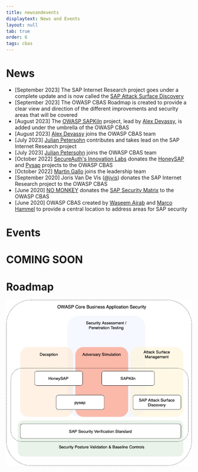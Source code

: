 ```yaml
---
title: newsandevents
displaytext: News and Events
layout: null
tab: true
order: 6
tags: cbas
---
```


# News

- [September 2023] The SAP Internet Research project goes under a complete update and is now called the [SAP Attack Surface Discovery](https://github.com/NO-MONKEY/SAP-AttackSurfaceDiscovery)
- [September 2023] The OWASP CBAS Roadmap is created to provide a clear view and direction of the different improvements and security areas that will be covered
- [August 2023] The [OWASP SAPKiln](https://github.com/OWASP/SAPKiln) project, lead by [Alex Devassy](https://www.linkedin.com/in/alex-devassy-358421138), is added under the umbrella of the OWASP CBAS
- [August 2023] [Alex Devassy](https://www.linkedin.com/in/alex-devassy-358421138) joins the OWASP CBAS team
- [July 2023] [Julian Petersohn](https://www.linkedin.com/in/julian-petersohn-02807b94/) contributes and takes lead on the SAP Internet Research project
- [July 2023] [Julian Petersohn](https://www.linkedin.com/in/julian-petersohn-02807b94/) joins the OWASP CBAS team
- [October 2022] [SecureAuth's Innovation Labs](https://www.secureauth.com/labs/) donates the [HoneySAP](https://github.com/OWASP/HoneySAP) and [Pysap](https://github.com/OWASP/pysap) projects to the OWASP CBAS
- [October 2022] [Martin Gallo](https://www.linkedin.com/in/mgallo/) joins the leadership team
- [September 2020] Joris Van De Vis ([@jvis](https://twitter.com/jvis)) donates the SAP Internet Research project to the OWASP CBAS
- [June 2020] [NO MONKEY](https://www.no-monkey.com) donates the [SAP Security Matrix](https://www.no-monkey.com/sap-security-matrix/) to the OWASP CBAS
- [June 2020] OWASP CBAS created by [Waseem Ajrab](www.linkedin.com/in/waseemajrab) and [Marco Hammel](https://www.linkedin.com/in/marcohammel/) to provide a central location to address areas for SAP security  


# Events

# __COMING SOON__


# Roadmap

<img src="assets/images/OWASP_CBAS_Roadmap.jpg" width=""/>

